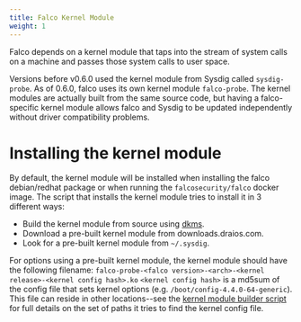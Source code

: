 ```yaml
---
title: Falco Kernel Module
weight: 1
---
```


Falco depends on a kernel module that taps into the stream of system calls on a machine and passes those system calls to user space.

Versions before v0.6.0 used the kernel module from Sysdig called `sysdig-probe`. As of 0.6.0, falco uses its own kernel module `falco-probe`. The kernel modules are actually built from the same source code, but having a falco-specific kernel module allows falco and Sysdig to be updated independently without driver compatibility problems.

# Installing the kernel module

By default, the kernel module will be installed when installing the falco debian/redhat package or when running the `falcosecurity/falco` docker image. The script that installs the kernel module tries to install it in 3 different ways:

* Build the kernel module from source using [dkms](https://en.wikipedia.org/wiki/Dynamic_Kernel_Module_Support).
* Download a pre-built kernel module from downloads.draios.com.
* Look for a pre-built kernel module from `~/.sysdig`.

For options using a pre-built kernel module, the kernel module should have the following filename: `falco-probe-<falco version>-<arch>-<kernel release>-<kernel config hash>.ko` `<kernel config hash>` is a md5sum of the config file that sets kernel options (e.g. `/boot/config-4.4.0-64-generic`). This file can reside in other locations--see the [kernel module builder script](https://github.com/falcosecurity/falco/blob/master/scripts/falco-probe-loader) for full details on the set of paths it tries to find the kernel config file.
